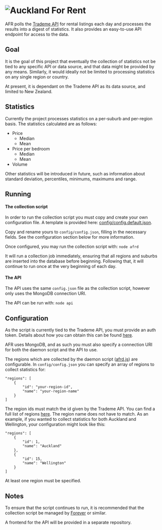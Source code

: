 ![Auckland For Rent](http://i.imgur.com/lgtjyJ6.png)
=================

AFR polls the [Trademe API](http://developer.trademe.co.nz/) for rental listings each day and processes the results into a digest of statistics. It also provides an easy-to-use API endpoint for access to the data.

## Goal

It is the goal of this project that eventually the collection of statistics not be tied to any specific API or data source, and that data might be provided by any means. Similarly, it would ideally not be limited to processing statistics on any single region or country.

At present, it is dependant on the Trademe API as its data source, and limited to New Zealand.

## Statistics

Currently the project processes statistics on a per-suburb and per-region basis. The statistics calculated are as follows:

- Price
	- Median
	- Mean
- Price per bedroom
	- Median
	- Mean
- Volume

Other statistics will be introduced in future, such as information about standard deviation, percentiles, minimums, maximums and range.

## Running

#### The collection script

In order to run the collection script you must copy and create your own configuration file. A template is provided here: [config/config.default.json](https://github.com/rowanoulton/afr/blob/master/config/config.default.json). 

Copy and rename yours to `config/config.json`, filling in the necessary fields. See the configuration section below for more information.

Once configured, you may run the collection script with: `node afrd`

It will run a collection job immediately, ensuring that all regions and suburbs are inserted into the database before beginning. Following that, it will continue to run once at the very beginning of each day.

#### The API

The API uses the same `config.json` file as the collection script, however only uses the MongoDB connection URI.

The API can be run with: `node api`

## Configuration

As the script is currently tied to the Trademe API, you must provide an auth token. Details about how you can obtain this can be found [here](http://developer.trademe.co.nz/api-overview/registering-an-application/).

AFR uses MongoDB, and as such you must also specify a connection URI for both the daemon script and the API to use.

The regions which are collected by the daemon script ([afrd.js](https://github.com/rowanoulton/afr/blob/master/afrd.js)) are configurable. In `config/config.json` you can specify an array of regions to collect statistics for:

```
"regions": [
    {
        "id": "your-region-id",
        "name": "your-region-name"
    }
]
```
The region ids must match the id given by the Trademe API. You can find a full list of regions [here](http://api.trademe.co.nz/v1/Localities.json). The region name does not have to match. As an example, if you wanted to collect statistics for both Auckland and Wellington, your configuration might look like this:

```
"regions": [
    {
        "id": 1,
        "name": "Auckland"
    },
    {
        "id": 15,
        "name": "Wellington"
    }
]
```

At least one region must be specified.

## Notes

To ensure that the script continues to run, it is recommended that the collection script be managed by [Forever](https://github.com/nodejitsu/forever) or similar.

A frontend for the API will be provided in a separate repository.
